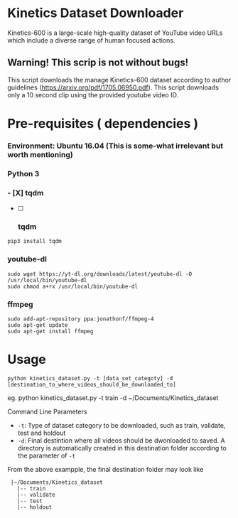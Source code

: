 # Kinetics Dataset Downloader

Kinetics-600 is a large-scale high-quality dataset of YouTube video URLs which include a diverse range of human focused actions.

## Warning! This scrip is not without bugs!

This script downloads the manage Kinetics-600 dataset according to author guidelines (https://arxiv.org/pdf/1705.06950.pdf). This script downloads only a 10 second clip using the provided youtube video ID.

# Pre-requisites ( dependencies )

### Environment: Ubuntu 16.04 (This is some-what irrelevant but worth mentioning)

### Python 3

### - [X]  tqdm
- [ ] ### tqdm
```
pip3 install tqdm
```

### youtube-dl
```
sudo wget https://yt-dl.org/downloads/latest/youtube-dl -O /usr/local/bin/youtube-dl
sudo chmod a+rx /usr/local/bin/youtube-dl
```

### ffmpeg
```
sudo add-apt-repository ppa:jonathonf/ffmpeg-4
sudo apt-get update
sudo apt-get install ffmpeg
```

# Usage
```
python kinetics_dataset.py -t [data_set_categoty] -d [destination_to_where_videos_should_be_downloaded_to]
```
eg. python kinetics_dataset.py -t train -d ~/Documents/Kinetics_dataset

Command Line Parameters
* `-t`: Type of dataset category to be downloaded, such as train, validate, test and holdout
* `-d`: Final destintion where all videos should be dwonloaded to saved. A directory is automatically created in this destination folder according to the parameter of `-t`

From the above exampple, the final destination folder may look like
```
 |~/Documents/Kinetics_dataset
   |-- train
   |-- validate
   |-- test
   |-- holdout
```
 
